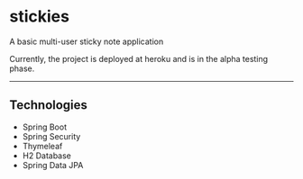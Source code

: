 # stickies
A basic multi-user sticky note application

Currently, the project is deployed at heroku and is in the alpha testing phase.

---

## Technologies
- Spring Boot
- Spring Security
- Thymeleaf
- H2 Database
- Spring Data JPA
